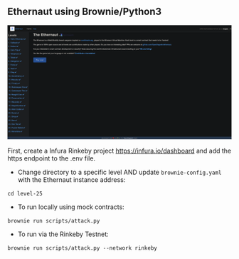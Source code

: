 ## Ethernaut using Brownie/Python3

![Ethernaut](ethernaut.png)

First, create a Infura Rinkeby project https://infura.io/dashboard and add the https endpoint to the .env file.

* Change directory to a specific level AND update `brownie-config.yaml` with the Ethernaut instance address:

```
cd level-25
```

* To run locally using mock contracts:

```
brownie run scripts/attack.py
```

* To run via the Rinkeby Testnet:

```
brownie run scripts/attack.py --network rinkeby
```



